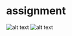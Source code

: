 # assignment
![alt text](https://ibb.co/sQNyJqT][img]https://i.ibb.co/mt26F4n/Whats-App-Image-2022-08-23-at-9-29-34-AM.jpg)
![alt text](https://ibb.co/CtYy85b][img]https://i.ibb.co/pPMTwvf/Whats-App-Image-2022-08-23-at-9-29-33-AM.jpg)

